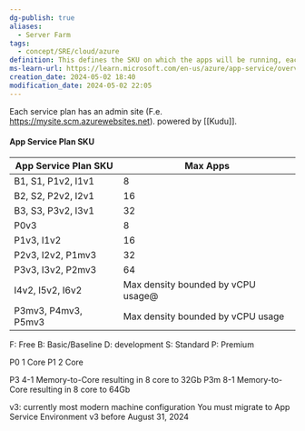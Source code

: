 ```yaml
---
dg-publish: true
aliases:
  - Server Farm
tags:
  - concept/SRE/cloud/azure
definition: This defines the SKU on which the apps will be running, each plan belongs to one region
ms-learn-url: https://learn.microsoft.com/en-us/azure/app-service/overview-hosting-plans
creation_date: 2024-05-02 18:40
modification_date: 2024-05-02 22:05
---
```

Each service plan has an admin site (F.e. https://mysite.scm.azurewebsites.net).
powered by [[Kudu]].


#### App Service Plan SKU 

| App Service Plan SKU | Max Apps |
|--------------------- | --------- |
| B1, S1, P1v2, I1v1   | 8        |
|B2, S2, P2v2, I2v1	|16|
|B3, S3, P3v2, I3v1	| 32 |
|P0v3	| 8|
|P1v3, I1v2	| 16|
|P2v3, I2v2, P1mv3 |	32|
|P3v3, I3v2, P2mv3 |	64|
|I4v2, I5v2, I6v2 |	Max density bounded by vCPU usage@
|P3mv3, P4mv3, P5mv3 |	Max density bounded by vCPU usage|

F: Free 
B: Basic/Baseline
D: development
S: Standard
P: Premium

P0 1 Core
P1 2 Core

P3  4-1 Memory-to-Core resulting in 8 core to 32Gb
P3m 8-1 Memory-to-Core resulting in 8 core to 64Gb

v3: currently most modern machine configuration
You must migrate to App Service Environment v3 before August 31, 2024 



